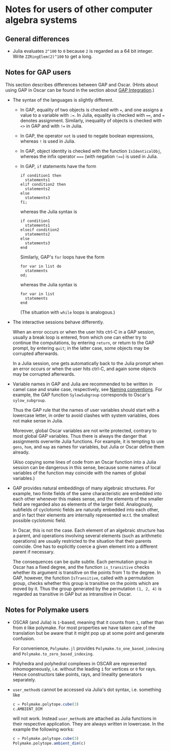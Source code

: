 # Notes for users of other computer algebra systems

## General differences

- Julia evaluates `2^100` to `0` because `2` is regarded as a 64 bit integer.
  Write `ZZRingElem(2)^100` to get a long.


## Notes for GAP users

This section describes differences between GAP and Oscar.
(Hints about using GAP in Oscar can be found in the section about
[GAP Integration](@ref).)

- The syntax of the languages is slightly different.

  - In GAP, equality of two objects is checked with `=`,
    and one assigns a value to a variable with `:=`.
    In Julia, equality is checked with `==`,
    and `=` denotes assignment.
    Similarly, inequality of objects is checked with `<>` in GAP
    and with `!=` in Julia.

  - In GAP, the operator `not` is used to negate boolean expressions,
    whereas `!` is used in Julia.

  - In GAP, object identity is checked with the function `IsIdenticalObj`,
    whereas the infix operator `===` (with negation `!==`)
    is used in Julia.

  - In GAP, `if` statements have the form
    ```
    if condition1 then
      statements1
    elif condition2 then
      statements2
    else
      statements3
    fi;
    ```
    whereas the Julia syntax is
    ```
    if condition1
      statements1
    elseif condition2
      statements2
    else
      statements3
    end
    ```
    Similarly, GAP's `for` loops have the form
    ```
    for var in list do
      statements
    od;
    ```
    whereas the Julia syntax is
    ```
    for var in list
      statements
    end
    ```
    (The situation with `while` loops is analogous.)

- The interactive sessions behave differently.

  When an error occurs or when the user hits ctrl-C in a GAP session,
  usually a break loop is entered,
  from which one can either try to continue the computations,
  by entering `return`, or return to the GAP prompt, by entering `quit`;
  in the latter case, some objects may be corrupted afterwards.

  In a Julia session, one gets automatically back to the Julia prompt
  when an error occurs or when the user hits ctrl-C,
  and again some objects may be corrupted afterwards.

- Variable names in GAP and Julia are recommended to be written in
  camel case and snake case, respectively, see [Naming conventions](@ref).
  For example, the GAP function `SylowSubgroup` corresponds to
  Oscar's `sylow_subgroup`.

  Thus the GAP rule that the names of user variables should start with a
  lowercase letter, in order to avoid clashes with system variables,
  does not make sense in Julia.

  Moreover, global Oscar variables are not write protected,
  contrary to most global GAP variables.
  Thus there is always the danger that assignments overwrite Julia functions.
  For example, it is tempting to use `gens`, `hom`, and `map` as names for
  variables, but Julia or Oscar define them already.

  (Also copying some lines of code from an Oscar function into a Julia session
  can be dangerous in this sense,
  because some names of local variables of the function may coincide with the
  names of global variables.)

- GAP provides natural embeddings of many algebraic structures.
  For example, two finite fields of the same characteristic are embedded
  into each other whenever this makes sense, and the elements of the smaller
  field are regarded also as elements of the larger field.
  Analogously, subfields of cyclotomic fields are naturally embedded
  into each other, and in fact their elements are internally represented
  w.r.t. the smallest possible cyclotomic field.

  In Oscar, this is not the case.
  Each element of an algebraic structure has a parent,
  and operations involving several elements (such as arithmetic operations)
  are usually restricted to the situation that their parents coincide.
  One has to explicitly coerce a given element into a different parent
  if necessary.

  The consequences can be quite subtle.
  Each permutation group in Oscar has a fixed degree,
  and the function `is_transitive` checks whether its argument is transitive
  on the points from 1 to the degree.
  In GAP, however, the function `IsTransitive`, called with a permutation
  group, checks whether this group is transitive on the points which are
  moved by it.
  Thus the group generated by the permutation `(1, 2, 4)` is regarded as
  transitive in GAP but as intransitive in Oscar.


## Notes for Polymake users

- OSCAR (and Julia) is `1`-based, meaning that it counts from `1`, rather than
  from `0` like polymake. For most properties we have taken care of the
  translation but be aware that it might pop up at some point and generate
  confusion.

  For convenience, `Polymake.jl` provides `Polymake.to_one_based_indexing` and
  `Polymake.to_zero_based_indexing`.

- Polyhedra and polyhedral complexes in OSCAR are represented inhomogeneously,
  i.e. without the leading `1` for vertices or `0` for rays. Hence constructors
  take points, rays, and lineality generators separately.

- `user_method`s cannot be accessed via Julia's dot syntax, i.e. something like

  ```julia
  c = Polymake.polytope.cube(3)
  c.AMBIENT_DIM
  ```

  will not work. Instead `user_method`s are attached as Julia functions in
  their respective application. They are always written in lowercase. In the
  example the following works:

  ```julia
  c = Polymake.polytope.cube(3)
  Polymake.polytope.ambient_dim(c)
  ```
